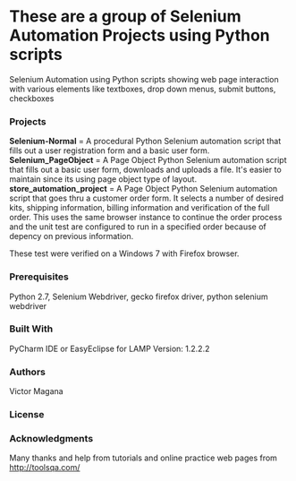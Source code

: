 # These are a group of Selenium Automation Projects using Python scripts

Selenium Automation using Python scripts showing web page interaction with various elements like textboxes, drop down menus, submit buttons, checkboxes

### Projects
**Selenium-Normal** = A procedural Python Selenium automation script that fills out a user registration form and a basic user form.
**Selenium_PageObject** = A Page Object Python Selenium automation script that fills out a basic user form, downloads and uploads a file. It's easier to maintain since its using page object type of layout.
**store_automation_project** = A Page Object Python Selenium automation script that goes thru a customer order form. It selects a number of desired kits, shipping information, billing information and verification of the full order. This uses the same browser instance to continue the order process and the unit test are configured to run in a specified order because of depency on previous information.

These test were verified on a Windows 7 with Firefox browser.

### Prerequisites

Python 2.7, Selenium Webdriver, gecko firefox driver, python selenium webdriver

### Built With

PyCharm IDE or EasyEclipse for LAMP Version: 1.2.2.2

### Authors

Victor Magana

### License


### Acknowledgments

Many thanks and help from tutorials and online practice web pages from http://toolsqa.com/